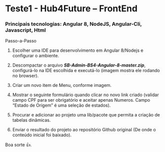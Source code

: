 # Teste1 - Hub4Future – FrontEnd

### Principais tecnologias: Angular 8, NodeJS, Angular-Cli, Javascript, Html
Passo-a-Passo

1. Escolher uma IDE para desenvolvimento em Angular 8/Nodejs e configurar o ambiente.

2. Descompactar o arquivo ***SB-Admin-BS4-Angular-8-master.zip***, configurá-lo na IDE escolhida e executá-lo (imagem mostra ele rodando no browser).


3. Criar um novo item de Menu, conforme imagem.




4. Mostrar o seguinte formulário quando clicar no novo link criado (validar campo CPF para ser obrigatório e aceitar apenas Numeros. Campo “Estado de Origem” é uma seleção de estados).


5. Procurar e adicionar ao projeto uma lib/pacote que permita a criação de tabelas dinâmicas.

 
6. Enviar o resultado do projeto ao repositório Github original (De onde o conteúdo inicial foi baixado).

Boa sorte :+1:.
